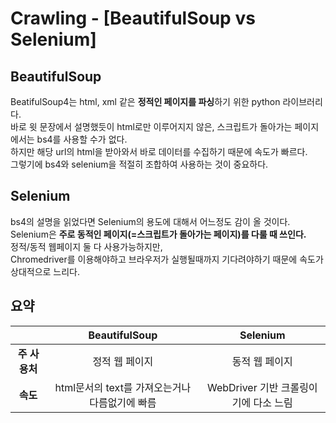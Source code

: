 # Crawling - [BeautifulSoup vs Selenium]


## BeautifulSoup
BeatifulSoup4는 html, xml 같은 **정적인 페이지를 파싱**하기 위한 python 라이브러리다.  
바로 윗 문장에서 설명했듯이 html로만 이루어지지 않은, 스크립트가 돌아가는 페이지에서는 bs4를 사용할 수가 없다.  
하지만 해당 url의 html을 받아와서 바로 데이터를 수집하기 때문에 속도가 빠르다.  
그렇기에 bs4와 selenium을 적절히 조합하여 사용하는 것이 중요하다.

## Selenium
bs4의 설명을 읽었다면 Selenium의 용도에 대해서 어느정도 감이 올 것이다.  
Selenium은 **주로 동적인 페이지(=스크립트가 돌아가는 페이지)를 다룰 때 쓰인다.**  
정적/동적 웹페이지 둘 다 사용가능하지만,  
Chromedriver를 이용해야하고 브라우저가 실행될때까지 기다려야하기 때문에 속도가 상대적으로 느리다.  


## 요약
| | BeautifulSoup | Selenium |
|:---:|:---:|:---:|
| **주 사용처** | 정적 웹 페이지 | 동적 웹 페이지 |
| **속도** | html문서의 text를 가져오는거나 다름없기에 빠름 | WebDriver 기반 크롤링이기에 다소 느림 |
